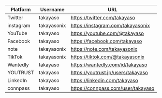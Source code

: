 
| Platform  | Username    | URL                                |
| --------- | ----------- | ---------------------------------- |
| Twitter   | takayaso    | https://twitter.com/takayaso       |
| instagram | takayasonix | https://instagram.com/takayasonix  |
| YouTube   | takayaso    | https://youtube.com/@takayaso      |
| Facebook  | takayaso    | https://facebook.com/takayaso      |
| note      | takayasonix | https://note.com/takayasonix       |
| TikTok    | takayasonix | https://tiktok.com/@takayasonix    |
| Wantedly  | takayaso    | https://wantedly.com/id/takayaso   |
| YOUTRUST  | takayaso    | https://youtrust.jp/users/takayaso |
| LinkedIn  | takayaso    | https://linkedin.com/takayaso      |
| connpass  | takayaso    | https://connpass.com/user/takayaso |
